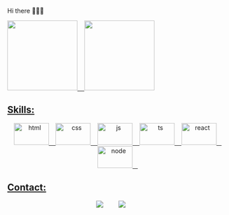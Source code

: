 Hi there 👨🏾‍💻

<!--
**raphael-caninde/raphael-caninde** is a ✨ _special_ ✨ repository because its `README.md` (this file) appears on your GitHub profile.

Here are some ideas to get you started:

- 🔭 I’m currently working on ...
- 🌱 I’m currently learning ...
- 👯 I’m looking to collaborate on ...
- 🤔 I’m looking for help with ...
- 💬 Ask me about ...
- 📫 How to reach me: ...
- 😄 Pronouns: ...
- ⚡ Fun fact: ...
-->
 <div style="display: flex">
  <a href="https://github.com/raphael-caninde">
  <img height="160em" src="https://github-readme-stats.vercel.app/api?username=samsantosb&show_icons=true&theme=tokyonight&include_all_commits=true&count_private=true"/>&nbsp;&nbsp;&nbsp;
  <img height="160em" src="https://github-readme-stats.vercel.app/api/top-langs/?username=samsantosb&layout=compact&langs_count=7&theme=shades-of-purple"/>
 </div>
 
 <h2>Skills:</h2>
 
 <div align="center">
  <img  alt="html" height="50" width="80" src="https://img.shields.io/badge/HTML5-E34F26?style=for-the-badge&logo=html5&logoColor=white">&nbsp;&nbsp;&nbsp;
  <img  alt="css" height="50" width="80" src="https://img.shields.io/badge/CSS3-1572B6?style=for-the-badge&logo=css3&logoColor=white">&nbsp;&nbsp;&nbsp;
  <img  alt="js" height="50" width="80" src="https://img.shields.io/badge/JavaScript-F7DF1E?style=for-the-badge&logo=javascript&logoColor=black">&nbsp;&nbsp;&nbsp;
  <img  alt="ts" height="50" width="80" src="https://img.shields.io/badge/TypeScript-007ACC?style=for-the-badge&logo=typescript&logoColor=white">&nbsp;&nbsp;&nbsp;
  <img  alt="react" height="50" width="80" src="https://img.shields.io/badge/React-20232A?style=for-the-badge&logo=react&logoColor=61DAFB">&nbsp;&nbsp;&nbsp;
  <img  alt="node" height="50" width="80" src="https://img.shields.io/badge/Node.js-43853D?style=for-the-badge&logo=node.js&logoColor=white">&nbsp;&nbsp;&nbsp;

 
  
 </div>
 
 <h2>Contact:</h2>
 
<div align="center">
  <a href="mailto:samsantosb@outlook.com" target="_blank"><img src="https://img.shields.io/badge/Gmail-D14836?style=for-the-badge&logo=gmail&logoColor=white" target="_blank"></a>
  &nbsp;&nbsp;&nbsp;&nbsp;&nbsp;&nbsp;&nbsp;
  <a href="https://www.linkedin.com/in/samuel-santos-alves-8457b1171/" target="_blank"><img src="https://img.shields.io/badge/-LinkedIn-%230077B5?style=for-the-badge&logo=linkedin&logoColor=white alt="Linkedin"></a>
  &nbsp;&nbsp;&nbsp;&nbsp;&nbsp;&nbsp;&nbsp;
</div>  
   
 
